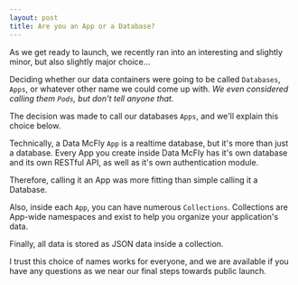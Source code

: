 ```yaml
---
layout: post
title: Are you an App or a Database?
---
```


As we get ready to launch, we recently ran into an interesting and slightly minor, but also slightly major choice...

Deciding whether our data containers were going to be called `Databases`, `Apps`, or whatever other name we could come up with. *We even considered calling them `Pods`, but don't tell anyone that.*

The decision was made to call our databases `Apps`, and we'll explain this choice below.

Technically, a Data McFly `App` is a realtime database, but it's more than just a database. Every App you create inside Data McFly has it's own database and its own RESTful API, as well as it's own authentication module.

Therefore, calling it an App was more fitting than simple calling it a Database.

Also, inside each `App`, you can have numerous `Collections`. Collections are App-wide namespaces and exist to help you organize your application's data. 

Finally, all data is stored as JSON data inside a collection.

I trust this choice of names works for everyone, and we are available if you have any questions as we near our final steps towards public launch.
